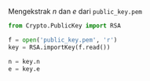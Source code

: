Mengekstrak $n$ dan $e$ dari `public_key.pem`    
``` python
from Crypto.PublicKey import RSA

f = open('public_key.pem', 'r')
key = RSA.importKey(f.read())

n = key.n
e = key.e
```
